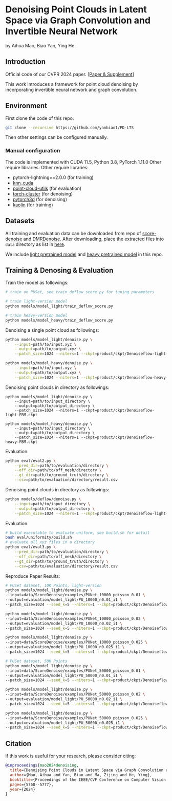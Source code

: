 # Denoising Point Clouds in Latent Space via Graph Convolution and Invertible Neural Network

by Aihua Mao, Biao Yan, Ying He.

## Introduction

Official code of our CVPR 2024 paper. [[Paper & Supplement]](https://openaccess.thecvf.com/content/CVPR2024/html/Mao_Denoising_Point_Clouds_in_Latent_Space_via_Graph_Convolution_and_CVPR_2024_paper.html)

This work introduces a framework for point cloud denoising by incorporating invertible neural network and graph convolution.

## Environment

First clone the code of this repo:

```bash
git clone --recursive https://github.com/yanbiao1/PD-LTS
```

Then other settings can be configured manually.

### Manual configuration

The code is implemented with CUDA 11.5, Python 3.8, PyTorch 1.11.0 Other require libraries:
Other require libraries:

- pytorch-lightning==2.0.0 (for training)
- [knn_cuda](https://github.com/unlimblue/KNN_CUDA)
- [point-cloud-utils](https://github.com/fwilliams/point-cloud-utils) (for evaluation)
- [torch-cluster](https://github.com/rusty1s/pytorch_cluster) (for denoising)
- [pytorch3d](https://github.com/facebookresearch/pytorch3d) (for denoising)
- [kaolin](https://github.com/NVIDIAGameWorks/kaolin) (for training)
  
## Datasets

All training and evaluation data can be downloaded from repo of [score-denoise](https://github.com/luost26/score-denoise) and [DMRDenoise](https://github.com/luost26/DMRDenoise/).
After downloading, place the extracted files into `data` directory as list in [here](data/.gitkeep).

We include [light pretrained model](product/ckpt/Denoiseflow-light-FBM.ckpt) and  [heavy pretrained model](product/ckpt/Denoiseflow-heavy-FBM.ckpt) in this repo.

## Training & Denosing & Evaluation

Train the model as followings:

```bash
# train on PUSet, see train_deflow_score.py for tuning parameters

# train light-version model
python models/model_light/train_deflow_score.py

# train heavy-version model
python models/model_heavy/train_deflow_score.py

```
Denoising a single point cloud as followings:

```bash
python models/model_light/denoise.py \
    --input=path/to/input.xyz \
    --output=path/to/output.xyz \
    --patch_size=1024 --niters=1 --ckpt=product/ckpt/Denoiseflow-light-FBM.ckpt

python models/model_heavy/denoise.py \
    --input=path/to/input.xyz \
    --output=path/to/output.xyz \
    --patch_size=1024 --niters=1 --ckpt=product/ckpt/Denoiseflow-heavy-FBM.ckpt
```
Denoising point clouds in directory as followings:

```
python models/model_light/denoise.py \
    --input=path/to/input_directory \
    --output=path/to/output_directory \
    --patch_size=1024 --niters=1 --ckpt=product/ckpt/Denoiseflow-light-FBM.ckpt

python models/model_heavy/denoise.py \
    --input=path/to/input_directory \
    --output=path/to/output_directory \
    --patch_size=1024 --niters=1 --ckpt=product/ckpt/Denoiseflow-heavy-FBM.ckpt

```

Evaluation:

```bash
python eval/eval2.py \
    --pred_dir=path/to/evaluation/directory \
    --off_dir=path/to/off_mesh/directory \
    --gt_dir=path/to/ground_truth/directory \
    --csv=path/to/evaluation/directory/result.csv
```

Denoising point clouds in directory as followings:

```bash
python models/deflow/denoise.py \
    --input=path/to/input_directory \
    --output=path/to/output_directory \
    --patch_size=1024 --niters=1 --ckpt=product/ckpt/Denoiseflow-light-FBM.ckpt
```

Evaluation:

```bash
# build executable to evaluate uniform, see build.sh for detail
bash eval/uniformity/build.sh
# evaluate all xyz files in a directory
python eval/eval3.py \
    --pred_dir=path/to/evaluation/directory \
    --off_dir=path/to/off_mesh/directory \
    --gt_dir=path/to/ground_truth/directory \
    --csv=path/to/evaluation/directory/result.csv
```
Reproduce Paper Results:

```bash
# PUSet dataset, 10K Points, light-version
python models/model_light/denoise.py \
--input=data/ScoreDenoise/examples/PUNet_10000_poisson_0.01 \
--output=evaluation/model_light/PU_10000_n0.01_i1 \
--patch_size=1024 --seed_k=5 --niters=1 --ckpt=product/ckpt/Denoiseflow-light-FBM.ckpt

python models/model_light/denoise.py \
--input=data/ScoreDenoise/examples/PUNet_10000_poisson_0.02 \
--output=evaluation/model_light/PU_10000_n0.02_i1 \
--patch_size=1024 --seed_k=5 --niters=1 --ckpt=product/ckpt/Denoiseflow-light-FBM.ckpt

python models/model_light/denoise.py \
--input=data/ScoreDenoise/examples/PUNet_10000_poisson_0.025 \
--output=evaluation/model_light/PU_10000_n0.025_i1 \
--patch_size=1024 --seed_k=5 --niters=1 --ckpt=product/ckpt/Denoiseflow-light-FBM.ckpt

# PUSet dataset, 50K Points
python models/model_light/denoise.py \
--input=data/ScoreDenoise/examples/PUNet_50000_poisson_0.01 \
--output=evaluation/model_light/PU_50000_n0.01_i1 \
--patch_size=1024 --seed_k=5 --niters=1 --ckpt=product/ckpt/Denoiseflow-light-FBM.ckpt

python models/model_light/denoise.py \
--input=data/ScoreDenoise/examples/PUNet_50000_poisson_0.02 \
--output=evaluation/model_light/PU_50000_n0.02_i1 \
--patch_size=1024 --seed_k=5 --niters=1 --ckpt=product/ckpt/Denoiseflow-light-FBM.ckpt

python models/model_light/denoise.py \
--input=data/ScoreDenoise/examples/PUNet_50000_poisson_0.025 \
--output=evaluation/model_light/PU_50000_n0.025_i1 \
--patch_size=1024 --seed_k=5 --niters=1 --ckpt=product/ckpt/Denoiseflow-light-FBM.ckpt
```

## Citation

If this work is useful for your research, please consider citing:

```bibtex
@inproceedings{mao2024denoising,
  title={Denoising Point Clouds in Latent Space via Graph Convolution and Invertible Neural Network},
  author={Mao, Aihua and Yan, Biao and Ma, Zijing and He, Ying},
  booktitle={Proceedings of the IEEE/CVF Conference on Computer Vision and Pattern Recognition},
  pages={5768--5777},
  year={2024}
}
```
